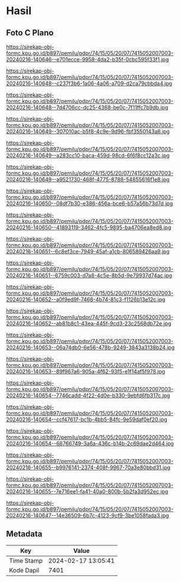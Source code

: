 # Hasil

## Foto C Plano

https://sirekap-obj-formc.kpu.go.id/b897/pemilu/pdpr/74/15/05/20/07/7415052007003-20240216-140646--e701ecce-9958-4da2-b35f-0cbc595f33f1.jpg

https://sirekap-obj-formc.kpu.go.id/b897/pemilu/pdpr/74/15/05/20/07/7415052007003-20240216-140648--c237f3b6-1a06-4a06-a709-d2ca79cbbda4.jpg

https://sirekap-obj-formc.kpu.go.id/b897/pemilu/pdpr/74/15/05/20/07/7415052007003-20240216-140648--7d4706cc-dc25-4368-be0c-7f11ffc7b9db.jpg

https://sirekap-obj-formc.kpu.go.id/b897/pemilu/pdpr/74/15/05/20/07/7415052007003-20240216-140649--307010ac-b5f8-4c9e-9d96-fbf3550143a6.jpg

https://sirekap-obj-formc.kpu.go.id/b897/pemilu/pdpr/74/15/05/20/07/7415052007003-20240216-140649--a283cc10-baca-459d-98cd-6f6f8cc12a3c.jpg

https://sirekap-obj-formc.kpu.go.id/b897/pemilu/pdpr/74/15/05/20/07/7415052007003-20240216-140649--a9521730-468f-4775-8788-54855616f1e8.jpg

https://sirekap-obj-formc.kpu.go.id/b897/pemilu/pdpr/74/15/05/20/07/7415052007003-20240216-140650--08df7b30-e386-456a-bce6-b57a56b73d7d.jpg

https://sirekap-obj-formc.kpu.go.id/b897/pemilu/pdpr/74/15/05/20/07/7415052007003-20240216-140650--41893119-3462-4fc5-9895-ba4706ea8ed8.jpg

https://sirekap-obj-formc.kpu.go.id/b897/pemilu/pdpr/74/15/05/20/07/7415052007003-20240216-140651--6c8ef3ce-7949-45af-a1cb-806589426aa9.jpg

https://sirekap-obj-formc.kpu.go.id/b897/pemilu/pdpr/74/15/05/20/07/7415052007003-20240216-140651--6759c003-d7a8-4c5e-8b5d-9e79937d74ac.jpg

https://sirekap-obj-formc.kpu.go.id/b897/pemilu/pdpr/74/15/05/20/07/7415052007003-20240216-140652--a0f9ed9f-7468-4b74-81c3-f1126b13e12c.jpg

https://sirekap-obj-formc.kpu.go.id/b897/pemilu/pdpr/74/15/05/20/07/7415052007003-20240216-140652--ab81b8c1-43ea-445f-9cd3-23c2568db72e.jpg

https://sirekap-obj-formc.kpu.go.id/b897/pemilu/pdpr/74/15/05/20/07/7415052007003-20240216-140653--06a74db0-6e56-478b-9249-3843a3138b24.jpg

https://sirekap-obj-formc.kpu.go.id/b897/pemilu/pdpr/74/15/05/20/07/7415052007003-20240216-140653--89f967a6-905a-4f62-93f5-e1f14af5f978.jpg

https://sirekap-obj-formc.kpu.go.id/b897/pemilu/pdpr/74/15/05/20/07/7415052007003-20240216-140654--7746cadd-4f22-4d0e-b330-9ebfd6fb317c.jpg

https://sirekap-obj-formc.kpu.go.id/b897/pemilu/pdpr/74/15/05/20/07/7415052007003-20240216-140654--ccf47617-bc1b-4bb5-84fc-9e59daf0ef20.jpg

https://sirekap-obj-formc.kpu.go.id/b897/pemilu/pdpr/74/15/05/20/07/7415052007003-20240216-140654--68766749-3a6a-436c-b14b-2c69dae2d464.jpg

https://sirekap-obj-formc.kpu.go.id/b897/pemilu/pdpr/74/15/05/20/07/7415052007003-20240216-140655--b9976141-2374-408f-9967-70a3e80bbd31.jpg

https://sirekap-obj-formc.kpu.go.id/b897/pemilu/pdpr/74/15/05/20/07/7415052007003-20240216-140655--7e716ee1-fa41-40a0-800b-5b2fa3d952ec.jpg

https://sirekap-obj-formc.kpu.go.id/b897/pemilu/pdpr/74/15/05/20/07/7415052007003-20240216-140647--14e36509-6b7c-4123-9cf9-3be1058fada3.jpg


## Metadata

| Key        | Value               |
| ---------- | ------------------- |
| Time Stamp | 2024-02-17 13:05:41 |
| Kode Dapil | 7401                |



